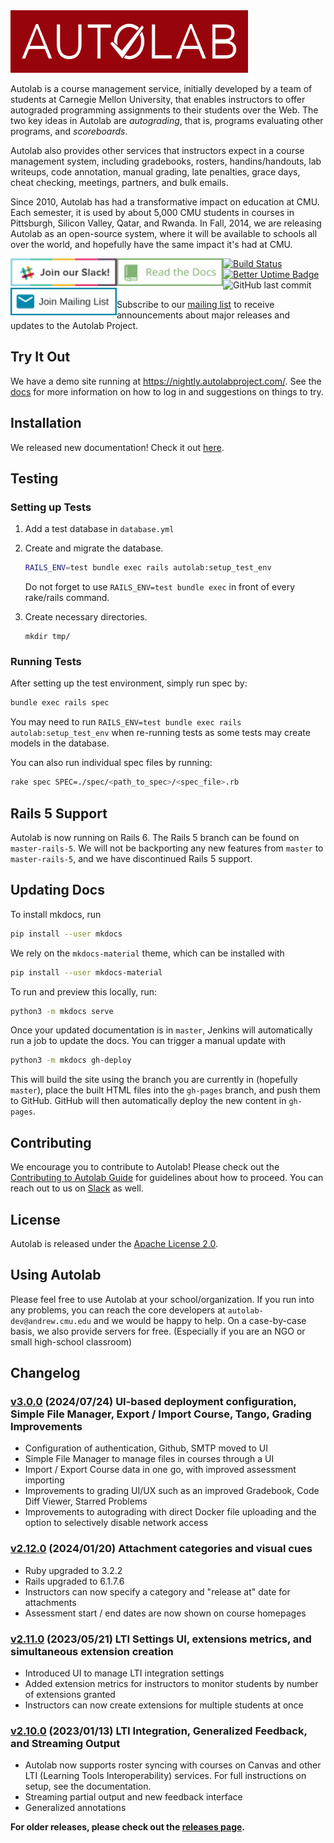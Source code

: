 <a href="https://autolabproject.com">
  <img src="public/images/autolab_banner.svg" width="380px" height="100px">
</a>

Autolab is a course management service, initially developed by a team of students at Carnegie Mellon University, that enables instructors to offer autograded programming assignments to their students over the Web. The two key ideas in Autolab are *autograding*, that is, programs evaluating other programs, and *scoreboards*.

Autolab also provides other services that instructors expect in a course management system, including gradebooks, rosters, handins/handouts, lab writeups, code annotation, manual grading, late penalties, grace days, cheat checking, meetings, partners, and bulk emails.

Since 2010, Autolab has had a transformative impact on education at CMU. Each semester, it is used by about 5,000 CMU students in courses in Pittsburgh, Silicon Valley, Qatar, and Rwanda. In Fall, 2014, we are releasing Autolab as an open-source system, where it will be available to schools all over the world, and hopefully have the same impact it's had at CMU.


<p>
<a href="https://communityinviter.com/apps/autolab/autolab-project" style="float:left">
  <img src="public/images/join_slack.svg" width="170px" height="44px">
</a>

<a href="https://docs.autolabproject.com/" style="float:left">
  <img src="public/images/read_the_docs.svg" width="170px" height="44px">
</a>

<a href="https://groups.google.com/g/autolabproject" style="float:left">
 <img src="public/images/mailing_list.svg" width="170px" height="44px">
</a>
</p>

[![Build Status](http://autolab-d01.club.cc.cmu.edu:8080/buildStatus/icon?job=autolab+demosite)](http://autolab-d01.club.cc.cmu.edu:8080/job/autolab%20demosite/)
[![Better Uptime Badge](https://betteruptime.com/status-badges/v1/monitor/95ro.svg)](https://betteruptime.com/?utm_source=status_badge)
![GitHub last commit](https://img.shields.io/github/last-commit/autolab/Autolab)

Subscribe to our [mailing list](https://groups.google.com/g/autolabproject) to receive announcements about major releases and updates to the Autolab Project.

## Try It Out
We have a demo site running at https://nightly.autolabproject.com/. See the [docs](https://docs.autolabproject.com/#demonstration-site) for more information on how to log in and suggestions on things to try.

## Installation

We released new documentation! Check it out [here](https://docs.autolabproject.com).

## Testing

### Setting up Tests

1. Add a test database in `database.yml`

2. Create and migrate the database.
	```sh
	RAILS_ENV=test bundle exec rails autolab:setup_test_env
	```
   Do not forget to use `RAILS_ENV=test bundle exec` in front of every rake/rails command.

3. Create necessary directories.

	```
	mkdir tmp/
	```

### Running Tests

After setting up the test environment, simply run spec by:

```sh
bundle exec rails spec
```

You may need to run `RAILS_ENV=test bundle exec rails autolab:setup_test_env` when re-running tests as some tests
may create models in the database.

You can also run individual spec files by running:

```sh
rake spec SPEC=./spec/<path_to_spec>/<spec_file>.rb
```

## Rails 5 Support
Autolab is now running on Rails 6. The Rails 5 branch can be found on `master-rails-5`. 
We will not be backporting any new features from `master` to `master-rails-5`, and we have discontinued Rails 5 support.

## Updating Docs
To install mkdocs, run
```bash
pip install --user mkdocs
```

We rely on the `mkdocs-material` theme, which can be installed with
```bash
pip install --user mkdocs-material
```

To run and preview this locally, run:

```bash
python3 -m mkdocs serve
```

Once your updated documentation is in `master`, Jenkins will automatically run a job to update the docs. You can trigger a manual update with

```bash
python3 -m mkdocs gh-deploy
```

This will build the site using the branch you are currently in (hopefully `master`), place the built HTML files into the `gh-pages` branch, and push them to GitHub. GitHub will then automatically deploy the new content in `gh-pages`.

## Contributing

We encourage you to contribute to Autolab! Please check out the
[Contributing to Autolab Guide](https://github.com/autolab/Autolab/blob/master/CONTRIBUTING.md) for guidelines about how to proceed. You can reach out to us on [Slack](https://communityinviter.com/apps/autolab/autolab-project) as well.

## License

Autolab is released under the [Apache License 2.0](http://opensource.org/licenses/Apache-2.0).

## Using Autolab

Please feel free to use Autolab at your school/organization. If you run into any problems, you can reach the core developers at `autolab-dev@andrew.cmu.edu` and we would be happy to help. On a case-by-case basis, we also provide servers for free. (Especially if you are an NGO or small high-school classroom)


## Changelog

### [v3.0.0](https://github.com/autolab/Autolab/releases/tag/v3.0.0) (2024/07/24) UI-based deployment configuration, Simple File Manager, Export / Import Course, Tango, Grading Improvements
- Configuration of authentication, Github, SMTP moved to UI
- Simple File Manager to manage files in courses through a UI
- Import / Export Course data in one go, with improved assessment importing
- Improvements to grading UI/UX such as an improved Gradebook, Code Diff Viewer, Starred Problems
- Improvements to autograding with direct Docker file uploading and the option to selectively disable network access

### [v2.12.0](https://github.com/autolab/Autolab/releases/tag/v2.12.0) (2024/01/20) Attachment categories and visual cues
- Ruby upgraded to 3.2.2
- Rails upgraded to 6.1.7.6
- Instructors can now specify a category and "release at" date for attachments
- Assessment start / end dates are now shown on course homepages

### [v2.11.0](https://github.com/autolab/Autolab/releases/tag/v2.11.0) (2023/05/21) LTI Settings UI, extensions metrics, and simultaneous extension creation
- Introduced UI to manage LTI integration settings
- Added extension metrics for instructors to monitor students by number of extensions granted
- Instructors can now create extensions for multiple students at once

### [v2.10.0](https://github.com/autolab/Autolab/releases/tag/v2.10.0) (2023/01/13) LTI Integration, Generalized Feedback, and Streaming Output
- Autolab now supports roster syncing with courses on Canvas and other LTI (Learning Tools Interoperability) services. For full instructions on setup, see the documentation.
- Streaming partial output and new feedback interface
- Generalized annotations

**For older releases, please check out the [releases page](https://github.com/autolab/Autolab/releases).**
